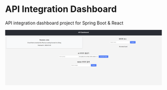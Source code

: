 # API Integration Dashboard


API integration dashboard project for Spring Boot & React

![img.png](img.png)
